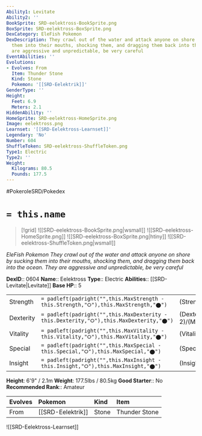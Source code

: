 ```yaml
---
Ability1: Levitate
Ability2: ''
BookSprite: SRD-eelektross-BookSprite.png
BoxSprite: SRD-eelektross-BoxSprite.png
DexCategory: EleFish Pokemon
DexDescription: They crawl out of the water and attack anyone on shore by sucking
  them into their mouths, shocking them, and dragging them back into the ocean. They
  are aggressive and unpredictable, be very careful
EventAbilities: ''
Evolutions:
- Evolves: From
  Item: Thunder Stone
  Kind: Stone
  Pokemon: '[[SRD-Eelektrik]]'
GenderType: ''
Height:
  Feet: 6.9
  Meters: 2.1
HiddenAbility: ''
HomeSprite: SRD-eelektross-HomeSprite.png
Image: eelektross.png
Learnset: '[[SRD-Eelektross-Learnset]]'
Legendary: 'No'
Number: 604
ShuffleToken: SRD-eelektross-ShuffleToken.png
Type1: Electric
Type2: ''
Weight:
  Kilograms: 80.5
  Pounds: 177.5
---
```


#PokeroleSRD/Pokedex

# `= this.name`

> [!grid]
> ![[SRD-eelektross-BookSprite.png|wsmall]]
> ![[SRD-eelektross-HomeSprite.png]]
> ![[SRD-eelektross-BoxSprite.png|htiny]]
> ![[SRD-eelektross-ShuffleToken.png|wsmall]]


*EleFish Pokemon*
*They crawl out of the water and attack anyone on shore by sucking them into their mouths, shocking them, and dragging them back into the ocean. They are aggressive and unpredictable, be very careful*

**DexID**:: 0604
**Name**:: Eelektross
**Type**:: Electric
**Abilities**:: [[SRD-Levitate|Levitate]]
**Base HP**:: 5

|           |                                                                                        |                                          |
| --------- | -------------------------------------------------------------------------------------- | ---------------------------------------- |
| Strength  | `= padleft(padright("",this.MaxStrength - this.Strength,"⭘"),this.MaxStrength,"⬤")`    | (Strength::3)/(MaxStrength::6)   |
| Dexterity | `= padleft(padright("",this.MaxDexterity - this.Dexterity,"⭘"),this.MaxDexterity,"⬤")` | (Dexterity:: 2)/(MaxDexterity::4) |
| Vitality  | `= padleft(padright("",this.MaxVitality - this.Vitality,"⭘"),this.MaxVitality,"⬤")`    | (Vitality::2)/(MaxVitality::5)   |
| Special   | `= padleft(padright("",this.MaxSpecial - this.Special,"⭘"),this.MaxSpecial,"⬤")`       | (Special::3)/(MaxSpecial::6)     |
| Insight   | `= padleft(padright("",this.MaxInsight - this.Insight,"⭘"),this.MaxInsight,"⬤")`       | (Insight::2)/(MaxInsight::5)     |

**Height**: 6'9" / 2.1m
**Weight**: 177.5lbs / 80.5kg
**Good Starter**:: No
**Recommended Rank**:: Amateur

| Evolves   | Pokemon           | Kind   | Item          |
|:----------|:------------------|:-------|:--------------|
| From      | [[SRD-Eelektrik]] | Stone  | Thunder Stone |

![[SRD-Eelektross-Learnset]]